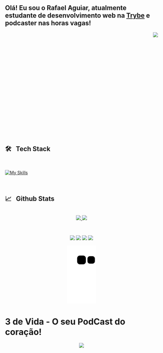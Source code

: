 ## Olá! Eu sou o Rafael Aguiar, atualmente estudante de desenvolvimento web na [Trybe](www.betrybe.com) e podcaster nas horas vagas!
  <div>
    <a href="#"><img align="right" src="https://raw.githubusercontent.com/gist/Terule/626b42537d3166318e96fa0e789172be/raw/3857eabb195e284e442f63631bd6d5fc59dfc4e7/profilepicture.svg"></img></a>
  </div>
  <div align="left"><br>
  </div>
  
 <br>
 <br>
 <br>
 <br>
 <br>
 <br>
 <br>
 <br>
 <br>
 <br>
 <br>
 <br>
 <br>
 <br>
 <br>
 <br>
 <br>
 <br>
 <br>
  
  ## :hammer_and_wrench: &nbsp; Tech Stack
  <br>
  
[![My Skills](https://skillicons.dev/icons?i=git,github,js,html,css,bootstrap,jest,react,redux,docker)](https://terule.github.io)
 <br>
 <br>
 <br>
 
## :chart_with_upwards_trend: &nbsp; Github Stats

<br>
<div align="center">
  <a href="https://github.com/Terule">
  <img height="178em" src="https://github-readme-stats.vercel.app/api?username=Terule&show_icons=true&theme=tokyonight&include_all_commits=true&count_private=true"/>
  <img height="178em" src="https://github-readme-stats.vercel.app/api/top-langs/?username=Terule&layout=compact&langs_count=7&theme=tokyonight"/>
</div>
<br>
  
##
  
  <div align="center"> 
  <a href="https://instagram.com/aguiar_fael" target="_blank"><img src="https://img.shields.io/badge/-Instagram-%23E4405F?style=for-the-badge&logo=instagram&logoColor=white" target="_blank"></a>
 	<a href="https://www.twitch.tv/terule" target="_blank"><img src="https://img.shields.io/badge/Twitch-9146FF?style=for-the-badge&logo=twitch&logoColor=white" target="_blank"></a>
  <a href = "mailto:terule@gmail.com"><img src="https://img.shields.io/badge/-Gmail-%23333?style=for-the-badge&logo=gmail&logoColor=white" target="_blank"></a>
  <a href="https://www.linkedin.com/in/aguiar-fael" target="_blank"><img src="https://img.shields.io/badge/-LinkedIn-%230077B5?style=for-the-badge&logo=linkedin&logoColor=white" target="_blank"></a> 
 
  ![Snake animation](https://github.com/Terule/terule/blob/output/github-contribution-grid-snake.svg)
 
</div>
  
  # 3 de Vida - O seu PodCast do coração!
  
  <div align="center">
     <a href="https://linktr.ee/3devida" target="_blank"><img hight="200px" width="200px" src="https://i.ibb.co/SRJ347B/3-de-vida-Logo-2-3000x3000-cantos-redondos-01.png" target="_blank"></a>
     
  </div>
